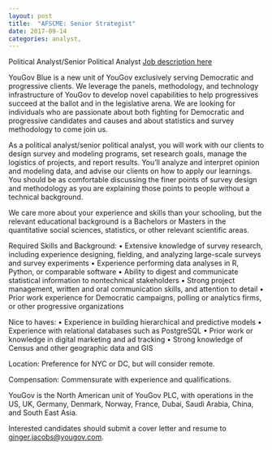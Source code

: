```yaml
---
layout: post
title:  "AFSCME: Senior Strategist"
date: 2017-09-14
categories: analyst,
---
```


Political Analyst/Senior Political Analyst
[Job description here](	https://today.yougov.com/about/careers/)

YouGov Blue is a new unit of YouGov exclusively serving Democratic and progressive clients. We leverage the panels, methodology, and technology infrastructure of YouGov to develop novel capabilities to help progressives succeed at the ballot and in the legislative arena. We are looking for individuals who are passionate about both fighting for Democratic and progressive candidates and causes and about statistics and survey methodology to come join us.

As a political analyst/senior political analyst, you will work with our clients to design survey and modeling programs, set research goals, manage the logistics of projects, and report results. You’ll analyze and interpret opinion and modeling data, and advise our clients on how to apply our learnings. You should be as comfortable discussing the finer points of survey design and methodology as you are explaining those points to people without a technical background.

We care more about your experience and skills than your schooling, but the relevant educational background is a Bachelors or Masters in the quantitative social sciences, statistics, or other relevant scientific areas.

Required Skills and Background:
• Extensive knowledge of survey research, including experience designing, fielding, and analyzing large-scale surveys and survey experiments
• Experience performing data analyses in R, Python, or comparable software
• Ability to digest and communicate statistical information to nontechnical stakeholders
• Strong project management, written and oral communication skills, and attention to detail
• Prior work experience for Democratic campaigns, polling or analytics firms, or other progressive organizations

Nice to haves:
• Experience in building hierarchical and predictive models
• Experience with relational databases such as PostgreSQL
• Prior work or knowledge in digital marketing and ad tracking
• Strong knowledge of Census and other geographic data and GIS

Location: Preference for NYC or DC, but will consider remote. 

Compensation: Commensurate with experience and qualifications.

YouGov is the North American unit of YouGov PLC, with operations in the US, UK, Germany, Denmark, Norway, France, Dubai, Saudi Arabia, China, and South East Asia.

Interested candidates should submit a cover letter and resume to ginger.jacobs@yougov.com.
